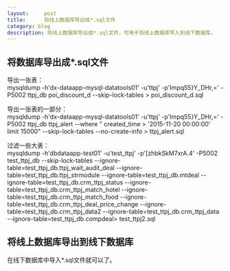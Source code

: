 ```yaml
---
layout:     post
title:      将线上数据库导出成*.sql文件
category: blog
description: 将线上数据库导出成*.sql文件，可用于将线上数据库导入到线下数据库。
---
```


## 将数据库导出成*.sql文件    

导出一张表：    
mysqldump -h'dx-dataapp-mysql-datatools01' -u'ttpj' -p'Impq55}Y_DHr,=' -P5002 ttpj_db  poi_discount_d --skip-lock-tables  > poi_discount_d.sql     

导出一张表的一部分：     
mysqldump -h'dx-dataapp-mysql-datatools01' -u'ttpj' -p'Impq55}Y_DHr,=' -P5002 ttpj_db  ttpj_alert --where " created_time > '2015-11-20 00:00:00' limit 15000" --skip-lock-tables --no-create-info > ttpj_alert.sql    

过滤一些大表：   
mysqldump -h'dbdataapp-test01' -u'test_ttpj' -p'[zhbkSkM7xrA.4' -P5002 test_ttpj_db --skip-lock-tables --ignore-table=test_ttpj_db.ttpj_wait_audit_deal --ignore-table=test_ttpj_db.ttpj_strmodule  --ignore-table=test_ttpj_db.mtdeal --ignore-table=test_ttpj_db.crm_ttpj_status --ignore-table=test_ttpj_db.crm_ttpj_match_hotel  --ignore-table=test_ttpj_db.crm_ttpj_match_food --ignore-table=test_ttpj_db.crm_ttpj_deal_price_change --ignore-table=test_ttpj_db.crm_ttpj_data2 --ignore-table=test_ttpj_db.crm_ttpj_data --ignore-table=test_ttpj_db.compdeal> test_ttpj2.sql    

## 将线上数据库导出到线下数据库    

在线下数据库中导入*.sql文件就可以了。



